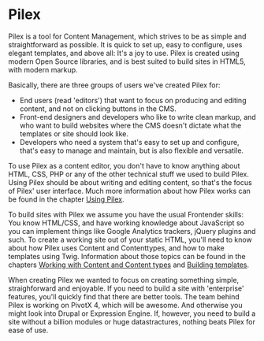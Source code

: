 Pilex 
=====

Pilex is a tool for Content Management, which strives to be as simple and straightforward as possible. It is quick to set up, easy to configure, uses elegant templates, and above all: It's a joy to use. Pilex is created using modern Open Source libraries, and is best suited to build sites in HTML5, with modern markup.

Basically, there are three groups of users we've created Pilex for:

 - End users (read 'editors') that want to focus on producing and editing content, and not on clicking buttons in the CMS. 
 - Front-end designers and developers who like to write clean markup, and who want to build websites where the CMS doesn't dictate what the templates or site should look like.
 - Developers who need a system that's easy to set up and configure, that's easy to manage and maintain, but is also flexible and versatile.

To use Pilex as a content editor, you don't have to know anything about HTML, CSS, PHP or any of the other technical stuff we used to build Pilex. Using Pilex should be about writing and editing content, so that's the focus of Pilex' user interface. Much more information about how Pilex works can be found in the chapter [Using Pilex](/using).

To build sites with Pilex we assume you have the usual Frontender skills: You know HTML/CSS, and have working knowledge about JavaScript so you can implement things like Google Analytics trackers, jQuery plugins and such. To create a working site out of your static HTML, you'll need to know about how Pilex uses Content and Contenttypes, and how to make templates using Twig. Information about those topics can be found in the chapters [Working with Content and Content types](/content) and [Building templates](/templates).

When creating Pilex we wanted to focus on creating something simple, straighforward and enjoyable. If you need to build a site with 'enterprise' features, you'll quickly find that there are better tools. The team behind Pilex is working on PivotX 4, which will be awesome. And otherwise you might look into Drupal or Expression Engine. If, however, you need to build a site without a billion modules or huge datastractures, nothing beats Pilex for ease of use. 